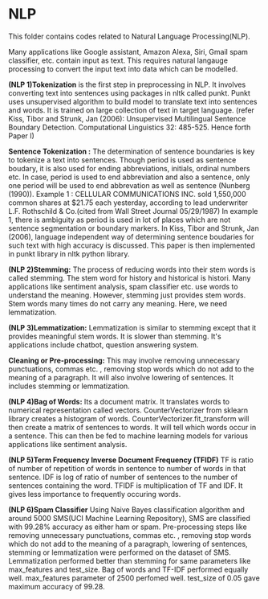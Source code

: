 # NLP
This folder contains codes related to Natural Language Processing(NLP).

Many applications like Google assistant, Amazon Alexa, Siri, Gmail spam classifier, etc. contain input as text. This requires natural langauge processing to convert the input text into data which can be modelled.

**(NLP 1)Tokenization** is the first step in preprocessing in NLP. It involves converting text into sentences using packages in nltk called punkt. Punkt uses unsupervised algorithm to build model to translate text into sentences and words. It is trained on large collection of text in target language. (refer Kiss, Tibor and Strunk, Jan (2006): Unsupervised Multilingual Sentence Boundary Detection. Computational Linguistics 32: 485-525. Hence forth Paper I)

**Sentence Tokenization :** The determination of sentence boundaries is key to tokenize a text into sentences. Though period is used as sentence boudary, it is also used for ending abbreviations, initials, ordinal numbers etc. In case, period is used to end abbreviation and also a sentence, only one period will be used to end abbrevation as well as sentence (Nunberg (1990)). 
Example 1 : CELLULAR COMMUNICATIONS INC. sold 1,550,000 common shares at $21.75 each yesterday, according to lead underwriter L.F. Rothschild & Co.(cited from Wall Street Journal 05/29/1987)
In example 1, there is ambiguity as period is used in lot of places which are not sentence segmentation or boundary markers. In Kiss, Tibor and Strunk, Jan (2006), language independent way of determining sentence boudaries for such text with high accuracy is discussed. This paper is then implemented in punkt library in nltk python library. 

**(NLP 2)Stemming:** The process of reducing words into their stem words is called stemming. The stem word for history and historical is histori. Many applications like sentiment analysis, spam classifier etc. use words to understand the meaning. However, stemming just provides stem words. Stem words many times do not carry any meaning. Here, we need lemmatization.

**(NLP 3)Lemmatization:** Lemmatization is similar to stemming except that it provides meaningful stem words. It is slower than stemming. It's applications include chatbot, question answering system.

**Cleaning or Pre-processing:**  This may involve removing unnecessary punctuations, commas etc. , removing stop words which do not add to the meaning of a paragraph. It will also involve lowering of sentences. It includes stemming or lemmatization.

**(NLP 4)Bag of Words:** Its a document matrix. It translates words to numerical representation called vectors. CounterVectorizer from sklearn library creates a histogram of words. CounterVectorizer.fit_transform will then create a matrix of sentences to words. It will tell which words occur in a sentence. This can then be fed to machine learning models for various applications like sentiment analysis.

**(NLP 5)Term Frequency Inverse Document Frequency (TFIDF)** TF is ratio of number of repetition of words in sentence to number of words in that sentence. IDF is log of ratio of number of sentences to the number of sentences containing the word. TFIDF is multiplication of TF and IDF. It gives less importance to frequently occuring words. 

**(NLP 6)Spam Classifier** Using Naive Bayes classification algorithm and around 5000 SMS(UCI Machine Learning Repository), SMS are classified with 99.28% accuracy as either ham or spam. Pre-processing steps like removing unnecessary punctuations, commas etc. , removing stop words which do not add to the meaning of a paragraph, lowering of sentences, stemming or lemmatization were performed on the dataset of SMS. Lemmatization performed better than stemming for same parameters like max_features and test_size. Bag of words and TF-IDF performed equally well. max_features parameter of 2500 perfomed well. test_size of 0.05 gave maximum accuracy of 99.28. 
